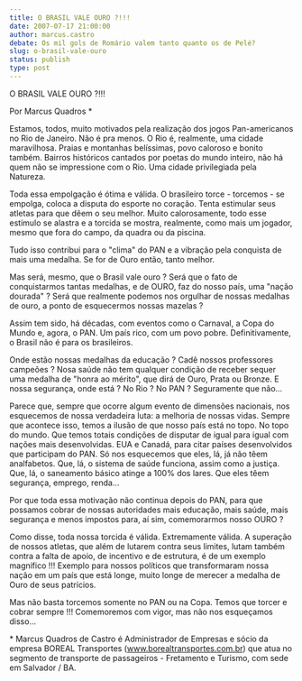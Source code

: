 ```yaml
---
title: O BRASIL VALE OURO ?!!!
date: 2007-07-17 21:00:00
author: marcus.castro
debate: Os mil gols de Romário valem tanto quanto os de Pelé?
slug: o-brasil-vale-ouro
status: publish 
type: post
---
```


O BRASIL VALE OURO ?!!!   

Por Marcus Quadros \*   

Estamos, todos, muito motivados pela realização dos jogos Pan-americanos no Rio de Janeiro. Não é pra menos. O Rio é, realmente, uma cidade maravilhosa. Praias e montanhas belíssimas, povo caloroso e bonito também. Bairros históricos cantados por poetas do mundo inteiro, não há quem não se impressione com o Rio. Uma cidade privilegiada pela Natureza.   

Toda essa empolgação é ótima e válida. O brasileiro torce - torcemos - se empolga, coloca a disputa do esporte no coração. Tenta estimular seus atletas para que dêem o seu melhor. Muito calorosamente, todo esse estímulo se alastra e a torcida se mostra, realmente, como mais um jogador, mesmo que fora do campo, da quadra ou da piscina.   

Tudo isso contribui para o "clima" do PAN e a vibração pela conquista de mais uma medalha. Se for de Ouro então, tanto melhor.   

Mas será, mesmo, que o Brasil vale ouro ? Será que o fato de conquistarmos tantas medalhas, e de OURO, faz do nosso país, uma "nação dourada" ? Será que realmente podemos nos orgulhar de nossas medalhas de ouro, a ponto de esquecermos nossas mazelas ?   

Assim tem sido, há décadas, com eventos como o Carnaval, a Copa do Mundo e, agora, o PAN. Um país rico, com um povo pobre. Definitivamente, o Brasil não é para os brasileiros.   

Onde estão nossas medalhas da educação ? Cadê nossos professores campeões ? Nosa saúde não tem qualquer condição de receber sequer uma medalha de "honra ao mérito", que dirá de Ouro, Prata ou Bronze. E nossa segurança, onde está ? No Rio ? No PAN ? Seguramente que não...   

Parece que, sempre que ocorre algum evento de dimensões nacionais, nos esquecemos de nossa verdadeira luta: a melhoria de nossas vidas. Sempre que acontece isso, temos a ilusão de que nosso país está no topo. No topo do mundo. Que temos totais condições de disputar de igual para igual com nações mais desenvolvidas. EUA e Canadá, para citar países desenvolvidos que participam do PAN. Só nos esquecemos que eles, lá, já não têem analfabetos. Que, lá, o sistema de saúde funciona, assim como a justiça. Que, lá, o saneamento básico atinge a 100% dos lares. Que eles têem segurança, emprego, renda...   

Por que toda essa motivação não continua depois do PAN, para que possamos cobrar de nossas autoridades mais educação, mais saúde, mais segurança e menos impostos para, aí sim, comemorarmos nosso OURO ?   

Como disse, toda nossa torcida é válida. Extremamente válida. A superação de nossos atletas, que além de lutarem contra seus limites, lutam também contra a falta de apoio, de incentivo e de estrutura, é de um exemplo magnífico !!! Exemplo para nossos políticos que transformaram nossa nação em um país que está longe, muito longe de merecer a medalha de Ouro de seus patrícios.   

Mas não basta torcemos somente no PAN ou na Copa. Temos que torcer e cobrar sempre !!! Comemoremos com vigor, mas não nos esqueçamos disso...   

  

 \* Marcus Quadros de Castro é Administrador de Empresas e sócio da empresa BOREAL Transportes (www.borealtransportes.com.br) que atua no segmento de transporte de passageiros - Fretamento e Turismo, com sede em Salvador / BA.   

